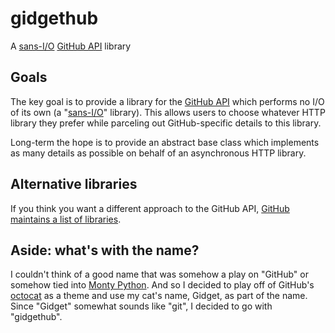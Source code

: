 # gidgethub
A [sans-I/O](https://sans-io.readthedocs.io/) [GitHub API](https://developer.github.com/) library

## Goals
The key goal is to provide a library for the
[GitHub API](https://developer.github.com/) which performs no I/O of its own (a
"[sans-I/O](https://sans-io.readthedocs.io/)" library). This allows users to
choose whatever HTTP library they prefer while parceling out GitHub-specific
details to this library.

Long-term the hope is to provide an abstract base class which implements as many
details as possible on behalf of an asynchronous HTTP library.

## Alternative libraries
If you think you want a different approach to the GitHub API,
[GitHub maintains a list of libraries](https://developer.github.com/libraries/).

## Aside: what's with the name?
I couldn't think of a good name that was somehow a play on "GitHub" or somehow
tied into [Monty Python](http://www.montypython.com/). And so I decided to play
off of GitHub's [octocat](https://octodex.github.com/) as a theme and use my
cat's name, Gidget, as part of the name. Since "Gidget" somewhat sounds like
"git", I decided to go with "gidgethub".
